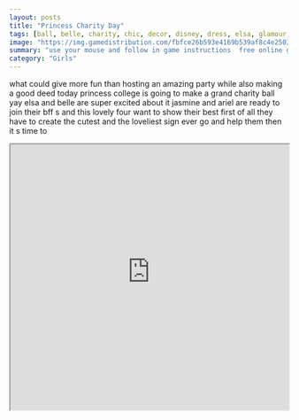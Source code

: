 ```yaml
---
layout: posts
title: "Princess Charity Day"
tags: [ball, belle, charity, chic, decor, disney, dress, elsa, glamour, princess, royal, free, online, games, oyna, game, free, games, play, play, games]
image: "https://img.gamedistribution.com/fbfce26b593e4169b539af8c4e2503b0.jpg"
summary: "use your mouse and follow in game instructions  free online games oyna game free games play play games"
category: "Girls"
---
```


what could give more fun than hosting an amazing party while also making a good deed today princess college is going to make a grand charity ball yay elsa and belle are super excited about it jasmine and ariel are ready to join their bff s and this lovely four want to show their best first of all they have to create the cutest and the loveliest sign ever go and help them then it s time to

<iframe width="100%" height="480px;" src="https://html5.gamedistribution.com/fbfce26b593e4169b539af8c4e2503b0/"></iframe>